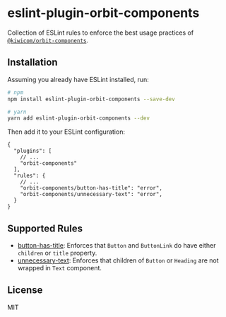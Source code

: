 # eslint-plugin-orbit-components

Collection of ESLint rules to enforce the best usage practices of [`@kiwicom/orbit-components`](https://github.com/kiwicom/orbit-components/).

## Installation

Assuming you already have ESLint installed, run:

```sh
# npm
npm install eslint-plugin-orbit-components --save-dev

# yarn
yarn add eslint-plugin-orbit-components --dev
```

Then add it to your ESLint configuration:

```
{
  "plugins": [
    // ...
    "orbit-components"
  ],
  "rules": {
    // ...
    "orbit-components/button-has-title": "error",
    "orbit-components/unnecessary-text": "error",
  }
}
```

## Supported Rules

- [button-has-title](https://github.com/kiwicom/eslint-plugin-orbit-components/blob/master/docs/rules/button-has-title.md): Enforces that `Button` and `ButtonLink` do have either `children` or `title` property.
- [unnecessary-text](https://github.com/kiwicom/eslint-plugin-orbit-components/blob/master/docs/rules/unnecessary-text.md): Enforces that children of `Button` or `Heading` are not wrapped in `Text` component.

## License

MIT
